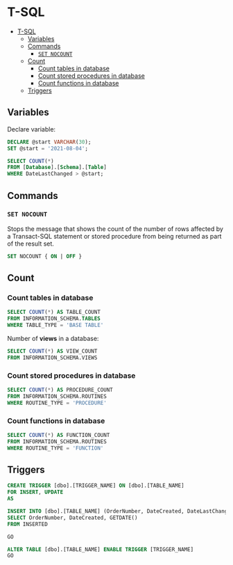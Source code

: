# T-SQL

- [T-SQL](#t-sql)
  - [Variables](#variables)
  - [Commands](#commands)
    - [`SET NOCOUNT`](#set-nocount)
  - [Count](#count)
    - [Count tables in database](#count-tables-in-database)
    - [Count stored procedures in database](#count-stored-procedures-in-database)
    - [Count functions in database](#count-functions-in-database)
  - [Triggers](#triggers)

## Variables

Declare variable:

```sql
DECLARE @start VARCHAR(30);   
SET @start = '2021-08-04';

SELECT COUNT(*)
FROM [Database].[Schema].[Table]
WHERE DateLastChanged > @start;
```

## Commands

### `SET NOCOUNT`

Stops the message that shows the count of the number of rows affected by a Transact-SQL statement or stored procedure from being returned as part of the result set.

```sql
SET NOCOUNT { ON | OFF }  
```

## Count

### Count tables in database

```sql
SELECT COUNT(*) AS TABLE_COUNT
FROM INFORMATION_SCHEMA.TABLES
WHERE TABLE_TYPE = 'BASE TABLE'
```

Number of **views** in a database:

```sql
SELECT COUNT(*) AS VIEW_COUNT
FROM INFORMATION_SCHEMA.VIEWS
```

### Count stored procedures in database

```sql
SELECT COUNT(*) AS PROCEDURE_COUNT
FROM INFORMATION_SCHEMA.ROUTINES
WHERE ROUTINE_TYPE = 'PROCEDURE'
```

### Count functions in database

```sql
SELECT COUNT(*) AS FUNCTION_COUNT
FROM INFORMATION_SCHEMA.ROUTINES
WHERE ROUTINE_TYPE = 'FUNCTION'
```

## Triggers

```sql
CREATE TRIGGER [dbo].[TRIGGER_NAME] ON [dbo].[TABLE_NAME]
FOR INSERT, UPDATE
AS

INSERT INTO [dbo].[TABLE_NAME] (OrderNumber, DateCreated, DateLastChanged)
SELECT OrderNumber, DateCreated, GETDATE()
FROM INSERTED

GO

ALTER TABLE [dbo].[TABLE_NAME] ENABLE TRIGGER [TRIGGER_NAME]
GO
```
